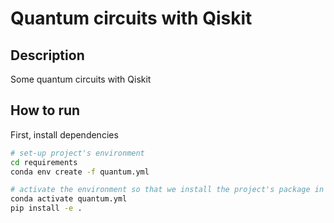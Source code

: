 # Quantum circuits with Qiskit

## Description
Some quantum circuits with Qiskit

## How to run
First, install dependencies   
```bash
# set-up project's environment
cd requirements
conda env create -f quantum.yml

# activate the environment so that we install the project's package in it
conda activate quantum.yml
pip install -e .
